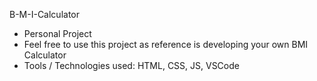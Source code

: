 B-M-I-Calculator

- Personal Project
- Feel free to use this project as reference is developing your own BMI Calculator 
- Tools / Technologies used: HTML, CSS, JS, VSCode
